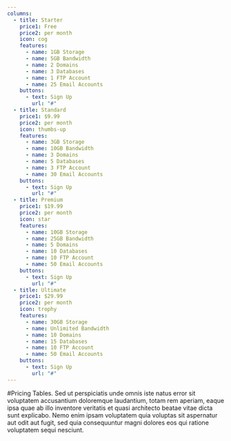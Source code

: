 ```yaml
---
columns: 
  - title: Starter
    price1: Free
    price2: per month
    icon: cog
    features:
      - name: 1GB Storage
      - name: 5GB Bandwidth
      - name: 2 Domains
      - name: 3 Databases
      - name: 1 FTP Account
      - name: 25 Email Accounts
    buttons:
      - text: Sign Up
        url: "#" 
  - title: Standard
    price1: $9.99
    price2: per month
    icon: thumbs-up
    features:
      - name: 3GB Storage
      - name: 10GB Bandwidth
      - name: 3 Domains
      - name: 5 Databases
      - name: 3 FTP Account
      - name: 30 Email Accounts
    buttons:
      - text: Sign Up
        url: "#"
  - title: Premium
    price1: $19.99
    price2: per month
    icon: star
    features:
      - name: 10GB Storage
      - name: 25GB Bandwidth
      - name: 5 Domains
      - name: 10 Databases
      - name: 10 FTP Account
      - name: 50 Email Accounts
    buttons:
      - text: Sign Up
        url: "#" 
  - title: Ultimate
    price1: $29.99
    price2: per month
    icon: trophy
    features:
      - name: 30GB Storage
      - name: Unlimited Bandwidth
      - name: 10 Domains
      - name: 15 Databases
      - name: 10 FTP Account
      - name: 50 Email Accounts
    buttons:
      - text: Sign Up
        url: "#"               
---
```

#Pricing Tables.
Sed ut perspiciatis unde omnis iste natus error sit voluptatem accusantium doloremque laudantium, totam rem aperiam,
eaque ipsa quae ab illo inventore veritatis et quasi architecto beatae vitae dicta sunt explicabo. Nemo enim ipsam
voluptatem quia voluptas sit aspernatur aut odit aut fugit, sed quia consequuntur magni dolores eos qui ratione
voluptatem sequi nesciunt.